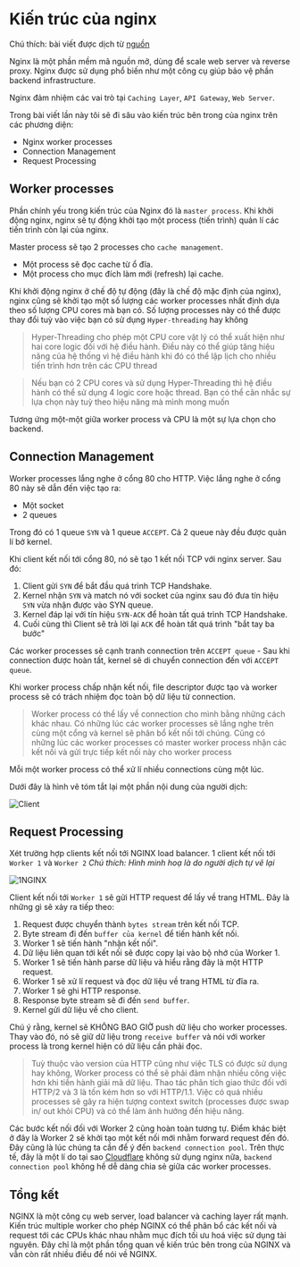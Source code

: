 # Kiến trúc của nginx

Chú thích: bài viết được dịch từ [nguồn](https://medium.com/@hnasr/the-architecture-of-nginx-2b32fc0b7877)

Nginx là một phần mềm mã nguồn mở, dùng để scale web server và reverse proxy. Nginx được sử dụng phổ biến như một công cụ giúp bảo vệ phần backend infrastructure.

Nginx đảm nhiệm các vai trò tại `Caching Layer`, `API Gateway`, `Web Server`.

Trong bài viết lần này tôi sẽ đi sâu vào kiến trúc bên trong của nginx trên các phương diện:

- Nginx worker processes
- Connection Management
- Request Processing

## Worker processes

Phần chính yếu trong kiến trúc của Nginx đó là `master process`. Khi khởi động nginx, nginx sẽ tự động khởi tạo một process (tiến trình) quản lí các tiến trình còn lại của nginx.

Master process sẽ tạo 2 processes cho `cache management`.

- Một process sẽ đọc cache từ ổ đĩa.
- Một process cho mục đích làm mới (refresh) lại cache.

Khi khởi động nginx ở chế độ tự động (đây là chế độ mặc định của nginx), nginx cũng sẽ khởi tạo một số lượng các worker processes nhất định dựa theo số lượng CPU cores mà bạn có. Số lượng processes này có thể được thay đổi tuỳ vào việc bạn có sử dụng `Hyper-threading` hay không

> Hyper-Threading cho phép một CPU core vật lý có thể xuất hiện như hai core logic đối với hệ điều hành. Điều này có thể giúp tăng hiệu năng của hệ thống vì hệ điều hành khi đó có thể lập lịch cho nhiều tiến trình hơn trên các CPU thread

> Nếu bạn có 2 CPU cores và sử dụng Hyper-Threading thì hệ điều hành có thể sử dụng 4 logic core hoặc thread. Bạn có thể cân nhắc sự lựa chọn này tuỳ theo hiệu năng mà mình mong muốn

Tương ứng một-một giữa worker process và CPU là một sự lựa chọn cho backend.

## Connection Management

Worker processes lắng nghe ở cổng 80 cho HTTP. Việc lắng nghe ở cổng 80 này sẽ dẫn đến việc tạo ra:

- Một socket
- 2 queues

Trong đó có 1 queue `SYN` và 1 queue `ACCEPT`. Cả 2 queue này đều được quản lí bở kernel.

Khi client kết nối tới cổng 80, nó sẽ tạo 1 kết nối TCP với nginx server. Sau đó:

1. Client gửi `SYN` để bắt đầu quá trình TCP Handshake.
2. Kernel nhận `SYN` và match nó với socket của nginx sau đó đưa tín hiệu `SYN` vừa nhận được vào SYN queue.
3. Kernel đáp lại với tín hiệu `SYN-ACK` để hoàn tất quá trình TCP Handshake.
4. Cuối cùng thì Client sẽ trả lời lại `ACK` để hoàn tất quá trình "bắt tay ba bước"

Các worker processes sẽ cạnh tranh connection trên `ACCEPT queue` - Sau khi connection được hoàn tất, kernel sẽ di chuyển connection đến với `ACCEPT queue`.

Khi worker process chấp nhận kết nối, file descriptor được tạo và worker process sẽ có trách nhiệm đọc toàn bộ dữ liệu từ connection.

> Worker process có thể lấy về connection cho mình bằng những cách khác nhau. Có những lúc các worker processes sẽ lắng nghe trên cùng một cổng và kernel sẽ phân bổ kết nối tới chúng. Cũng có những lúc các worker processes có master worker process nhận các kết nối và gửi trực tiếp kết nối này cho worker process

Mỗi một worker process có thể xử lí nhiều connections cùng một lúc.

Dưới đây là hình vẽ tóm tắt lại một phần nội dung của người dịch:

![Client](https://user-images.githubusercontent.com/15076665/208221622-308ed362-f7fb-4524-b20b-c192bfe452ed.png)

## Request Processing

Xét trường hợp clients kết nối tới NGINX load balancer. 1 client kết nối tới `Worker 1` và `Worker 2`
*Chú thích: Hình minh hoạ là do người dịch tự vẽ lại*

![1NGINX](https://user-images.githubusercontent.com/15076665/208222289-62e891a6-63a6-4331-8851-16db0e8c2aca.png)

Client kết nối tới `Worker 1` sẽ gửi HTTP request để lấy về trang HTML. Đây là những gì sẽ xảy ra tiếp theo:

1. Request được chuyển thành `bytes stream` trên kết nối TCP.
2. Byte stream đi đến `buffer của kernel` để tiến hành kết nối.
3. Worker 1 sẽ tiến hành "nhận kết nối".
4. Dữ liệu liên quan tới kết nối sẽ được copy lại vào bộ nhớ của Worker 1.
5. Worker 1 sẽ tiến hành parse dữ liệu và hiểu rằng đây là một HTTP request.
6. Worker 1 sẽ xử lí request và đọc dữ liệu về trang HTML từ đĩa ra.
7. Worker 1 sẽ ghi HTTP response.
8. Response byte stream sẽ đi đến `send buffer`.
9. Kernel gửi dữ liệu về cho client.

Chú ý rằng, kernel sẽ KHÔNG BAO GIỜ push dữ liệu cho worker processes. Thay vào đó, nó sẽ giữ dữ liệu trong `receive buffer` và nói với worker process là trong kernel hiện có dữ liệu cần phải đọc.

> Tuỳ thuộc vào version của HTTP cũng như việc TLS có được sử dụng hay không, Worker process có thể sẽ phải đảm nhận nhiều công việc hơn khi tiến hành giải mã dữ liệu. Thao tác phân tích giao thức đối với HTTP/2 và 3 là tốn kém hơn so với HTTP/1.1. Việc có quá nhiều processes sẽ gây ra hiện tượng context switch (processes được swap in/ out khỏi CPU) và có thể làm ảnh hưởng đến hiệu năng.

Các bước kết nối đối với Worker 2 cũng hoàn toàn tương tự. Điểm khác biệt ở đây là Worker 2 sẽ khởi tạo một kết nối mới nhằm forward request đến đó. Đây cũng là lúc chúng ta cần để ý đến `backend connection pool`. Trên thực tế, đây là một lí do tại sao [Cloudflare](https://blog.cloudflare.com/how-we-built-pingora-the-proxy-that-connects-cloudflare-to-the-internet/) không sử dụng nginx nữa, `backend connection pool` không hề dễ dàng chia sẻ giữa các worker processes.

## Tổng kết

NGINX là một công cụ web server, load balancer và caching layer rất mạnh. Kiến trúc multiple worker cho phép NGINX có thể phân bổ các kết nối và request tới các CPUs khác nhau nhằm mục đích tối ưu hoá việc sử dụng tài nguyên. Đây chỉ là một phần tổng quan về kiến trúc bên trong của NGINX và vẫn còn rất nhiều điều để nói về NGINX.
